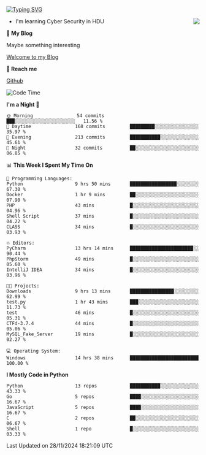 [![Typing SVG](https://readme-typing-svg.herokuapp.com?font=Fira+Code&pause=1000&random=false&width=450&height=60&lines=Hello+%F0%9F%91%8B%F0%9F%8F%BB;I'm+JBNRZ)](https://git.io/typing-svg)

<a href="#">
  <img align="right" src="https://github-readme-stats.vercel.app/api?username=JBNRZ&show_icons=true&bg_color=15,f2f7fd,E0EAFC" />
</a>

- I'm learning Cyber Security in HDU

 **🌱 My Blog**

Maybe something interesting

[Welcome to my Blog](https://jbnrz.com.cn/)

 **💬 Reach me** 

[Github](https://github.com/JBNRZ)


<!--START_SECTION:waka-->
![Code Time](http://img.shields.io/badge/Code%20Time-760%20hrs%2057%20mins-blue)

**I'm a Night 🦉** 

```text
🌞 Morning                54 commits          ███░░░░░░░░░░░░░░░░░░░░░░   11.56 % 
🌆 Daytime                168 commits         █████████░░░░░░░░░░░░░░░░   35.97 % 
🌃 Evening                213 commits         ███████████░░░░░░░░░░░░░░   45.61 % 
🌙 Night                  32 commits          ██░░░░░░░░░░░░░░░░░░░░░░░   06.85 % 
```


📊 **This Week I Spent My Time On** 

```text
💬 Programming Languages: 
Python                   9 hrs 50 mins       █████████████████░░░░░░░░   67.30 % 
Docker                   1 hr 9 mins         ██░░░░░░░░░░░░░░░░░░░░░░░   07.90 % 
PHP                      43 mins             █░░░░░░░░░░░░░░░░░░░░░░░░   04.96 % 
Shell Script             37 mins             █░░░░░░░░░░░░░░░░░░░░░░░░   04.22 % 
CLASS                    34 mins             █░░░░░░░░░░░░░░░░░░░░░░░░   03.93 % 

🔥 Editors: 
PyCharm                  13 hrs 14 mins      ███████████████████████░░   90.44 % 
PhpStorm                 49 mins             █░░░░░░░░░░░░░░░░░░░░░░░░   05.60 % 
IntelliJ IDEA            34 mins             █░░░░░░░░░░░░░░░░░░░░░░░░   03.96 % 

🐱‍💻 Projects: 
Downloads                9 hrs 13 mins       ████████████████░░░░░░░░░   62.99 % 
test.py                  1 hr 43 mins        ███░░░░░░░░░░░░░░░░░░░░░░   11.73 % 
test                     46 mins             █░░░░░░░░░░░░░░░░░░░░░░░░   05.31 % 
CTFd-3.7.4               44 mins             █░░░░░░░░░░░░░░░░░░░░░░░░   05.06 % 
MySQL_Fake_Server        19 mins             █░░░░░░░░░░░░░░░░░░░░░░░░   02.27 % 

💻 Operating System: 
Windows                  14 hrs 38 mins      █████████████████████████   100.00 % 
```

**I Mostly Code in Python** 

```text
Python                   13 repos            ███████████░░░░░░░░░░░░░░   43.33 % 
Go                       5 repos             ████░░░░░░░░░░░░░░░░░░░░░   16.67 % 
JavaScript               5 repos             ████░░░░░░░░░░░░░░░░░░░░░   16.67 % 
C                        2 repos             ██░░░░░░░░░░░░░░░░░░░░░░░   06.67 % 
Shell                    1 repo              █░░░░░░░░░░░░░░░░░░░░░░░░   03.33 % 
```




 Last Updated on 28/11/2024 18:21:09 UTC
<!--END_SECTION:waka-->
